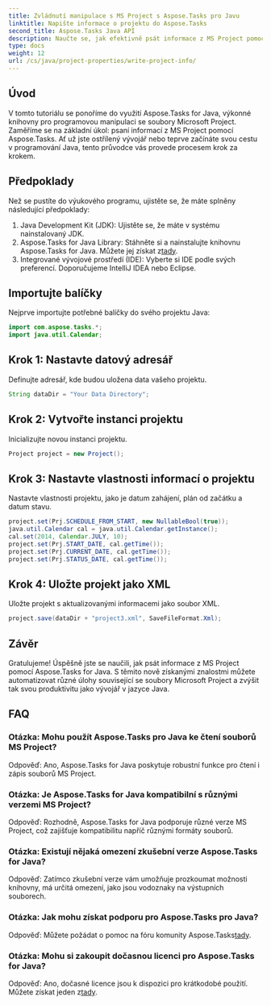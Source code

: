 ```yaml
---
title: Zvládnutí manipulace s MS Project s Aspose.Tasks pro Javu
linktitle: Napište informace o projektu do Aspose.Tasks
second_title: Aspose.Tasks Java API
description: Naučte se, jak efektivně psát informace z MS Project pomocí Aspose.Tasks for Java. Podrobný průvodce pro vývojáře Java.
type: docs
weight: 12
url: /cs/java/project-properties/write-project-info/
---
```

## Úvod
V tomto tutoriálu se ponoříme do využití Aspose.Tasks for Java, výkonné knihovny pro programovou manipulaci se soubory Microsoft Project. Zaměříme se na základní úkol: psaní informací z MS Project pomocí Aspose.Tasks. Ať už jste ostřílený vývojář nebo teprve začínáte svou cestu v programování Java, tento průvodce vás provede procesem krok za krokem.
## Předpoklady
Než se pustíte do výukového programu, ujistěte se, že máte splněny následující předpoklady:
1. Java Development Kit (JDK): Ujistěte se, že máte v systému nainstalovaný JDK.
2.  Aspose.Tasks for Java Library: Stáhněte si a nainstalujte knihovnu Aspose.Tasks for Java. Můžete jej získat z[tady](https://releases.aspose.com/tasks/java/).
3. Integrované vývojové prostředí (IDE): Vyberte si IDE podle svých preferencí. Doporučujeme IntelliJ IDEA nebo Eclipse.

## Importujte balíčky
Nejprve importujte potřebné balíčky do svého projektu Java:
```java
import com.aspose.tasks.*;
import java.util.Calendar;
```

## Krok 1: Nastavte datový adresář
Definujte adresář, kde budou uložena data vašeho projektu.
```java
String dataDir = "Your Data Directory";
```
## Krok 2: Vytvořte instanci projektu
Inicializujte novou instanci projektu.
```java
Project project = new Project();
```
## Krok 3: Nastavte vlastnosti informací o projektu
Nastavte vlastnosti projektu, jako je datum zahájení, plán od začátku a datum stavu.
```java
project.set(Prj.SCHEDULE_FROM_START, new NullableBool(true));
java.util.Calendar cal = java.util.Calendar.getInstance();
cal.set(2014, Calendar.JULY, 10);
project.set(Prj.START_DATE, cal.getTime());
project.set(Prj.CURRENT_DATE, cal.getTime());
project.set(Prj.STATUS_DATE, cal.getTime());
```
## Krok 4: Uložte projekt jako XML
Uložte projekt s aktualizovanými informacemi jako soubor XML.
```java
project.save(dataDir + "project3.xml", SaveFileFormat.Xml);
```

## Závěr
Gratulujeme! Úspěšně jste se naučili, jak psát informace z MS Project pomocí Aspose.Tasks for Java. S těmito nově získanými znalostmi můžete automatizovat různé úlohy související se soubory Microsoft Project a zvýšit tak svou produktivitu jako vývojář v jazyce Java.
## FAQ
### Otázka: Mohu použít Aspose.Tasks pro Java ke čtení souborů MS Project?
Odpověď: Ano, Aspose.Tasks for Java poskytuje robustní funkce pro čtení i zápis souborů MS Project.
### Otázka: Je Aspose.Tasks for Java kompatibilní s různými verzemi MS Project?
Odpověď: Rozhodně, Aspose.Tasks for Java podporuje různé verze MS Project, což zajišťuje kompatibilitu napříč různými formáty souborů.
### Otázka: Existují nějaká omezení zkušební verze Aspose.Tasks for Java?
Odpověď: Zatímco zkušební verze vám umožňuje prozkoumat možnosti knihovny, má určitá omezení, jako jsou vodoznaky na výstupních souborech.
### Otázka: Jak mohu získat podporu pro Aspose.Tasks pro Java?
 Odpověď: Můžete požádat o pomoc na fóru komunity Aspose.Tasks[tady](https://forum.aspose.com/c/tasks/15).
### Otázka: Mohu si zakoupit dočasnou licenci pro Aspose.Tasks for Java?
 Odpověď: Ano, dočasné licence jsou k dispozici pro krátkodobé použití. Můžete získat jeden z[tady](https://purchase.aspose.com/temporary-license/).